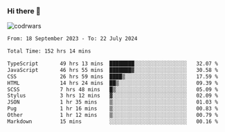 ### Hi there 👋


![codrwars](https://www.codewars.com/users/rsschool_c9af20f58c35c696/badges/micro) 

<!--START_SECTION:waka-->

```txt
From: 18 September 2023 - To: 22 July 2024

Total Time: 152 hrs 14 mins

TypeScript       49 hrs 13 mins  ████████░░░░░░░░░░░░░░░░░   32.07 %
JavaScript       46 hrs 55 mins  ███████▓░░░░░░░░░░░░░░░░░   30.58 %
CSS              26 hrs 59 mins  ████▒░░░░░░░░░░░░░░░░░░░░   17.59 %
HTML             14 hrs 24 mins  ██▒░░░░░░░░░░░░░░░░░░░░░░   09.39 %
SCSS             7 hrs 48 mins   █▒░░░░░░░░░░░░░░░░░░░░░░░   05.09 %
Stylus           3 hrs 12 mins   ▓░░░░░░░░░░░░░░░░░░░░░░░░   02.09 %
JSON             1 hr 35 mins    ▒░░░░░░░░░░░░░░░░░░░░░░░░   01.03 %
Pug              1 hr 16 mins    ▒░░░░░░░░░░░░░░░░░░░░░░░░   00.83 %
Other            1 hr 12 mins    ▒░░░░░░░░░░░░░░░░░░░░░░░░   00.79 %
Markdown         15 mins         ░░░░░░░░░░░░░░░░░░░░░░░░░   00.16 %
```

<!--END_SECTION:waka-->
